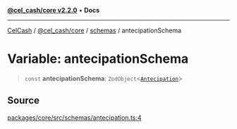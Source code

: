 [**@cel_cash/core v2.2.0**](../../README.md) • **Docs**

***

[CelCash](../../../../packages.md) / [@cel\_cash/core](../../README.md) / [schemas](../README.md) / antecipationSchema

# Variable: antecipationSchema

> `const` **antecipationSchema**: `ZodObject`\<[`Antecipation`](../../types/type-aliases/Antecipation.md)\>

## Source

[packages/core/src/schemas/antecipation.ts:4](https://github.com/Pyxlab/celcash/blob/f7cdc752c29f8a0dcef033e212602412d2050afc/packages/core/src/schemas/antecipation.ts#L4)
